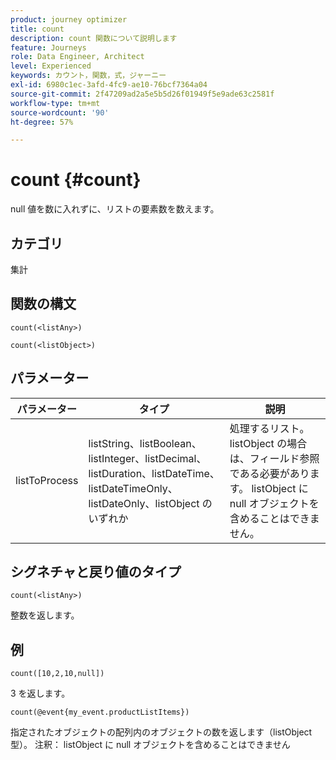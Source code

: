 ```yaml
---
product: journey optimizer
title: count
description: count 関数について説明します
feature: Journeys
role: Data Engineer, Architect
level: Experienced
keywords: カウント，関数，式，ジャーニー
exl-id: 6980c1ec-3afd-4fc9-ae10-76bcf7364a04
source-git-commit: 2f47209ad2a5e5b5d26f01949f5e9ade63c2581f
workflow-type: tm+mt
source-wordcount: '90'
ht-degree: 57%

---
```


# count {#count}

null 値を数に入れずに、リストの要素数を数えます。

## カテゴリ

集計

## 関数の構文

`count(<listAny>)`

`count(<listObject>)`

## パラメーター

| パラメーター | タイプ | 説明 |
|-----------|------------------|------------------|
| listToProcess | listString、listBoolean、listInteger、listDecimal、listDuration、listDateTime、listDateTimeOnly、listDateOnly、listObject のいずれか | 処理するリスト。listObject の場合は、フィールド参照である必要があります。 listObject に null オブジェクトを含めることはできません。 |

## シグネチャと戻り値のタイプ

`count(<listAny>)`

整数を返します。

## 例

`count([10,2,10,null])`

3 を返します。

`count(@event{my_event.productListItems})`

指定されたオブジェクトの配列内のオブジェクトの数を返します（listObject 型）。 注釈： listObject に null オブジェクトを含めることはできません
